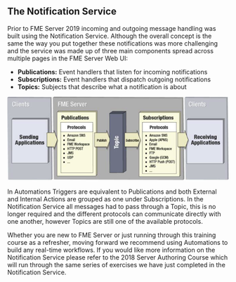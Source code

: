 ## The Notification Service ##

Prior to FME Server 2019 incoming and outgoing message handling was built using the Notification Service. Although the overall concept is the same the way you put together these notifications was more challenging and the service was made up of three main components spread across multiple pages in the FME Server Web UI:

- **Publications:** Event handlers that listen for incoming notifications
- **Subscriptions:** Event handlers that dispatch outgoing notifications
- **Topics:** Subjects that describe what a notification is about

![](./Images/Img4.002.ElementsOfNotification.png)

In Automations Triggers are equivalent to Publications and both External and Internal Actions are grouped as one under Subscriptions. In the Notification Service all messages had to pass through a Topic, this is no longer required and the different protocols can communicate directly with one another, however Topics are still one of the available protocols.

Whether you are new to FME Server or just running through this training course as a refresher, moving forward we recommend using Automations to build any real-time workflows. If you would like more information on the Notification Service please refer to the 2018 Server Authoring Course which will run through the same series of exercises we have just completed in the Notification Service.
